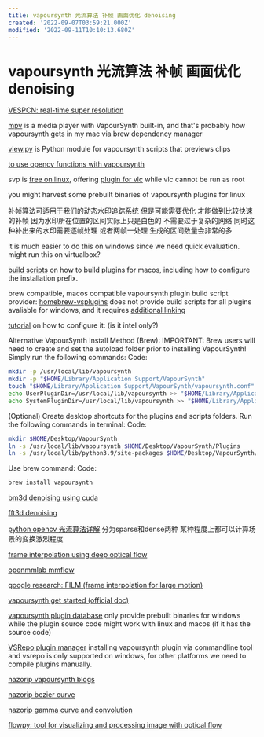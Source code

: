 ```yaml
---
title: vapoursynth 光流算法 补帧 画面优化 denoising
created: '2022-09-07T03:59:21.000Z'
modified: '2022-09-11T10:10:13.680Z'
---
```


# vapoursynth 光流算法 补帧 画面优化 denoising

[VESPCN: real-time super resolution](https://github.com/HighVoltageRocknRoll/sr)

[mpv](https://github.com/stax76/mpv.net) is a media player with VapourSynth built-in, and that's probably how vapoursynth gets in my mac via brew dependency manager

[view.py](https://github.com/UniversalAl/view) is Python module for vapoursynth scripts that previews clips

[to use opencv functions with vapoursynth](https://github.com/WolframRhodium/muvsfunc/wiki/OpenCV-Python-for-VapourSynth)

svp is [free on linux](https://www.svp-team.com/zh/get/#), offering [plugin for vlc](https://www.svp-team.com/wiki/SVP:VLC#Using_SVP_in_VLC) while vlc cannot be run as root

you might harvest some prebuilt binaries of vapoursynth plugins for linux

补帧算法可适用于我们的动态水印追踪系统 但是可能需要优化 才能做到比较快速的补帧 因为水印所在位置的区间实际上只是白色的 不需要过于复杂的网络 同时这种补出来的水印需要逐帧处理 或者两帧一处理 生成的区间数量会非常的多

it is much easier to do this on windows since we need quick evaluation. might run this on virtualbox?

[build scripts](https://github.com/Bl4Cc4t/homebrew-vsplugins/tree/master/Formula) on how to build plugins for macos, including how to configure the installation prefix.

brew compatible, macos compatible vapoursynth plugin build script provider: [homebrew-vsplugins](https://github.com/Bl4Cc4t/homebrew-vsplugins) does not provide build scripts for all plugins avaliable for windows, and it requires [additional linking](https://github.com/Bl4Cc4t/homebrew-vsplugins/blob/master/linkvsp.sh)

[tutorial](https://forum.doom9.org/showthread.php?t=175522) on how to configure it: (is it intel only?)

Alternative VapourSynth Install Method (Brew):
IMPORTANT: Brew users will need to create and set the autoload folder prior to installing VapourSynth! Simply run the following commands:
Code:

```bash
mkdir -p /usr/local/lib/vapoursynth
mkdir -p "$HOME/Library/Application Support/VapourSynth"
touch "$HOME/Library/Application Support/VapourSynth/vapoursynth.conf"
echo UserPluginDir=/usr/local/lib/vapoursynth >> "$HOME/Library/Application Support/VapourSynth/vapoursynth.conf"
echo SystemPluginDir=/usr/local/lib/vapoursynth >> "$HOME/Library/Application Support/VapourSynth/vapoursynth.conf"
```
(Optional) Create desktop shortcuts for the plugins and scripts folders. Run the following commands in terminal:
Code:
```bash
mkdir $HOME/Desktop/VapourSynth
ln -s /usr/local/lib/vapoursynth $HOME/Desktop/VapourSynth/Plugins
ln -s /usr/local/lib/python3.9/site-packages $HOME/Desktop/VapourSynth/Scripts
```
Use brew command:
Code:
```bash
brew install vapoursynth

```

[bm3d denoising using cuda](https://github.com/WolframRhodium/VapourSynth-BM3DCUDA)

[fft3d denoising](https://vsdb.top/plugins/fft3dfilter)

[python opencv 光流算法详解](https://learnopencv.com/optical-flow-in-opencv/) 分为sparse和dense两种 某种程度上都可以计算场景的变换激烈程度

[frame interpolation using deep optical flow](https://github.com/vineeths96/Video-Interpolation-using-Deep-Optical-Flow)

[openmmlab mmflow](https://github.com/open-mmlab/mmflow)

[google research: FILM (frame interpolation for large motion)](https://github.com/google-research/frame-interpolation)

[vapoursynth get started (official doc)](http://www.vapoursynth.com/doc/gettingstarted.html)

[vapoursynth plugin database](http://vsdb.top/) only provide prebuilt binaries for windows while the plugin source code might work with linux and macos (if it has the source code)

[VSRepo plugin manager](https://github.com/vapoursynth/vsrepo) installing vapoursynth plugin via commandline tool and vsrepo is only supported on windows, for other platforms we need to compile plugins manually. 

[nazorip vapoursynth blogs](https://www.nazorip.site/category/Tutorials/)

[nazorip bezier curve](https://nazorip.site/archives/32/)

[nazorip gamma curve and convolution](https://nazorip.site/archives/56/)

[flowpy: tool for visualizing and processing image with optical flow](https://nazorip.site/archives/56/)
